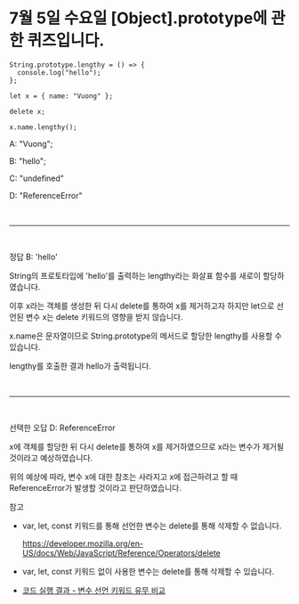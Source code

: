 # 7월 5일 수요일 [Object].prototype에 관한 퀴즈입니다.

```
String.prototype.lengthy = () => {
  console.log("hello");
};

let x = { name: "Vuong" };

delete x;

x.name.lengthy();
```

A: "Vuong";

B: "hello";

C: "undefined"

D: "ReferenceError"

<br><hr><br>

정답 B: 'hello'

String의 프로토타입에 'hello'를 출력하는 lengthy라는 화살표 함수를 새로이 할당하였습니다.

이후 x라는 객체를 생성한 뒤 다시 delete를 통하여 x를 제거하고자 하지만 let으로 선언된 변수 x는 delete 키워드의 영향을 받지 않습니다.

x.name은 문자열이므로 String.prototype의 메서드로 할당한 lengthy를 사용할 수 있습니다.

lengthy를 호출한 결과 hello가 출력됩니다.

<br><hr><br>

선택한 오답 D: ReferenceError

x에 객체를 할당한 뒤 다시 delete를 통하여 x를 제거하였으므로 x라는 변수가 제거될 것이라고 예상하였습니다.

위의 예상에 따라, 변수 x에 대한 참조는 사라지고 x에 접근하려고 할 때 ReferenceError가 발생할 것이라고 판단하였습니다.


참고

- var, let, const 키워드를 통해 선언한 변수는 delete를 통해 삭제할 수 없습니다.

    https://developer.mozilla.org/en-US/docs/Web/JavaScript/Reference/Operators/delete

- var, let, const 키워드 없이 사용한 변수는 delete를 통해 삭제할 수 있습니다.
- [코드 실행 결과 - 변수 선언 키워드 유무 비교](230705code.md)